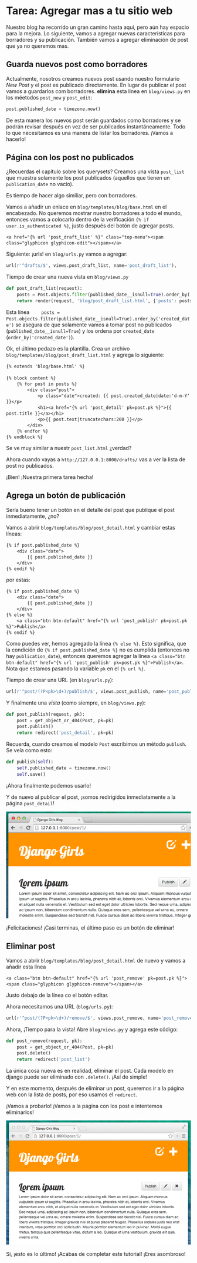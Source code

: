# Tarea: Agregar mas a tu sitio web

Nuestro blog ha recorrido un gran camino hasta aquí, pero aún hay espacio para la mejora. Lo siguiente, vamos a agregar nuevas características para borradores y su publicación. También vamos a agregar eliminación de post que ya no queremos mas.

## Guarda nuevos post como borradores

Actualmente, nosotros creamos nuevos post usando nuestro formulario *New Post* y el post es publicado directamente. En lugar de publicar el post vamos a guardarlos com borradores. **elimina** esta linea en `blog/views.py` en los méetodos `post_new` y `post_edit`:

```python
post.published_date = timezone.now()
```

De esta manera los nuevos post serán guardados como borradores y se podrán revisar después en vez de ser publicados instantáneamente. Todo lo que necesitamos es una manera de listar los borradores. ¡Vamos a hacerlo!

## Página con los post no publicados

¿Recuerdas el capítulo sobre los querysets? Creamos una vista `post_list` que muestra solamente los post publicados (aquellos que tienen un `publication_date` no vacío).

Es tiempo de hacer algo similiar, pero con borradores.

Vamos a añadir un enlace en `blog/templates/blog/base.html` en el encabezado. No queremos mostrar nuestro borradores a todo el mundo, entonces vamos a colocarlo dentro de la verificación `{% if user.is_authenticated %}`, justo después del botón de agregar posts.

```django
<a href="{% url 'post_draft_list' %}" class="top-menu"><span class="glyphicon glyphicon-edit"></span></a>
```

Siguiente: ¡urls! en `blog/urls.py` vamos a agregar:

```python
url(r'^drafts/$', views.post_draft_list, name='post_draft_list'),
```

Tiempo de crear una nueva vista en `blog/views.py`

```python
def post_draft_list(request):
    posts = Post.objects.filter(published_date__isnull=True).order_by('created_date')
    return render(request, 'blog/post_draft_list.html', {'posts': posts})
```

Esta línea `    posts = Post.objects.filter(published_date__isnull=True).order_by('created_date')` se asegura de que solamente vamos a tomar post no publicados (`published_date__isnull=True`) y los ordena por `created_date` (`order_by('created_date')`).

Ok, el último pedazo es la plantilla. Crea un archivo `blog/templates/blog/post_draft_list.html` y agrega lo siguiente:

```django
{% extends 'blog/base.html' %}

{% block content %}
    {% for post in posts %}
        <div class="post">
            <p class="date">created: {{ post.created_date|date:'d-m-Y' }}</p>
            <h1><a href="{% url 'post_detail' pk=post.pk %}">{{ post.title }}</a></h1>
            <p>{{ post.text|truncatechars:200 }}</p>
        </div>
    {% endfor %}
{% endblock %}
```

Se ve muy similar a nuestr `post_list.html` ¿verdad?

Ahora cuando vayas a `http://127.0.0.1:8000/drafts/` vas a ver la lista de post no publicados.

¡Bien! ¡Nuestra primera tarea hecha!

## Agrega un botón de publicación

Sería bueno tener un botón en el detalle del post que publique el post inmediatamente, ¿no?

Vamos a abrir `blog/templates/blog/post_detail.html` y cambiar estas líneas:

```django
{% if post.published_date %}
    <div class="date">
        {{ post.published_date }}
    </div>
{% endif %}
```

por estas:

```django
{% if post.published_date %}
    <div class="date">
        {{ post.published_date }}
    </div>
{% else %}
    <a class="btn btn-default" href="{% url 'post_publish' pk=post.pk %}">Publish</a>
{% endif %}
```

Como puedes ver, hemos agregado la línea `{% else %}`. Esto significa, que la condición de `{% if post.published_date %}` no es cumplida (entonces no hay `publication_date`), entonces queremos agregar la línea `<a class="btn btn-default" href="{% url 'post_publish' pk=post.pk %}">Publish</a>`. Nota que estamos pasando la variable `pk` en el `{% url %}`.

Tiempo de crear una URL (en `blog/urls.py`):

```python
url(r'^post/(?P<pk>\d+)/publish/$', views.post_publish, name='post_publish'),
```

Y finalmente una *vista* (como siempre, en `blog/views.py`):

```python
def post_publish(request, pk):
    post = get_object_or_404(Post, pk=pk)
    post.publish()
    return redirect('post_detail', pk=pk)
```

Recuerda, cuando creamos el modelo `Post` escribimos un método `publush`. Se veía como esto:

```python
def publish(self):
    self.published_date = timezone.now()
    self.save()
```

¡Ahora finalmente podemos usarlo!

Y de nuevo al publicar el post, ¡somos redirigidos inmediatamente a la página `post_detail`!

![Publish button](images/publish2.png)

¡Felicitaciones! ¡Casi terminas, el último paso es un botón de eliminar!

## Eliminar post

Vamos a abrir `blog/templates/blog/post_detail.html` de nuevo y vamos a añadir esta línea

```django
<a class="btn btn-default" href="{% url 'post_remove' pk=post.pk %}"><span class="glyphicon glyphicon-remove"></span></a>
```

Justo debajo de la línea co el botón editar.

Ahora necesitamos una URL (`blog/urls.py`):

```python
url(r'^post/(?P<pk>\d+)/remove/$', views.post_remove, name='post_remove'),
```

Ahora, ¡Tiempo para la vista! Abre `blog/views.py` y agrega este código:

```python
def post_remove(request, pk):
    post = get_object_or_404(Post, pk=pk)
    post.delete()
    return redirect('post_list')
```

La única cosa nueva es en realidad, eliminar el post. Cada modelo en django puede ser eliminado con `.delete()`. ¡Así de simple!

Y en este momento, después de eliminar un post, queremos ir a la página web con la lista de posts, por eso usamos el `redirect`.

¡Vamos a probarlo! ¡Vamos a la página con los post e intentemos eliminarlos!

![Delete button](images/delete3.png)

Si, ¡esto es lo último! ¡Acabas de completar este tutorial! ¡Eres asombroso!
